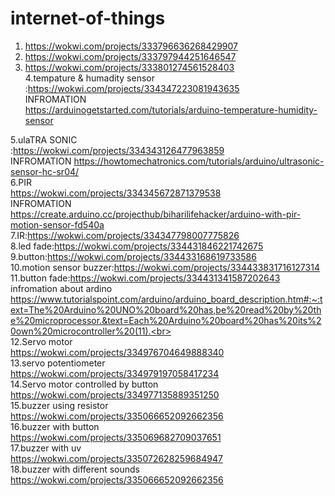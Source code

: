 # internet-of-things


1.  https://wokwi.com/projects/333796636268429907<br>
2.  https://wokwi.com/projects/333797944251646547<br>
3.   https://wokwi.com/projects/333801274561528403<br>
4.tempature & humadity sensor :https://wokwi.com/projects/334347223081943635<br>
INFROMATION<br>
https://arduinogetstarted.com/tutorials/arduino-temperature-humidity-sensor<br>

5.ulaTRA SONIC<br>
:https://wokwi.com/projects/334343126477963859<br>
INFROMATION
https://howtomechatronics.com/tutorials/arduino/ultrasonic-sensor-hc-sr04/<br>
6.PIR<br>
https://wokwi.com/projects/334345672871379538<br>
INFROMATION<br>
https://create.arduino.cc/projecthub/biharilifehacker/arduino-with-pir-motion-sensor-fd540a<br>
7.IR:https://wokwi.com/projects/334347798007775826<br>
8.led fade:https://wokwi.com/projects/334431846221742675<br>
9.button:https://wokwi.com/projects/334433168619733586<br>
10.motion sensor buzzer:https://wokwi.com/projects/334433831716127314<br>
11.button fade:https://wokwi.com/projects/334431341587202643<br>
infromation about ardino https://www.tutorialspoint.com/arduino/arduino_board_description.htm#:~:text=The%20Arduino%20UNO%20board%20has,be%20read%20by%20the%20microprocessor.&text=Each%20Arduino%20board%20has%20its%20own%20microcontroller%20(11).<br>
<br>
12.Servo motor<br>
https://wokwi.com/projects/334976704649888340<br> 
13.servo potentiometer <br>
https://wokwi.com/projects/334979197058417234<br>
14.Servo motor controlled by button<br>
https://wokwi.com/projects/334977135889351250<br>
15.buzzer using resistor<br>
https://wokwi.com/projects/335066652092662356<br>
16.buzzer with button<br>
https://wokwi.com/projects/335069682709037651<br>
17.buzzer with uv<br>
https://wokwi.com/projects/335072628259684947<br>
18.buzzer with different sounds
https://wokwi.com/projects/335066652092662356<br>
